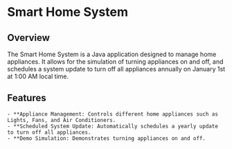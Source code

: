 # Smart Home System

## Overview

The Smart Home System is a Java application designed to manage home appliances. It allows for the simulation of turning appliances on and off, and schedules a system update to turn off all appliances annually on January 1st at 1:00 AM local time.

## Features

	- **Appliance Management: Controls different home appliances such as Lights, Fans, and Air Conditioners.
	- **Scheduled System Update: Automatically schedules a yearly update to turn off all appliances.
	- **Demo Simulation: Demonstrates turning appliances on and off.
